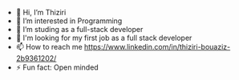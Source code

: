 - 👋 Hi, I’m Thiziri 
- 👀 I’m interested in Programming 
- 🌱 I’m studing as a full-stack developer
- 💞️ I'm looking for my first job as a full stack developer 
- 📫 How to reach me https://www.linkedin.com/in/thiziri-bouaziz-2b9361202/
- ⚡ Fun fact: Open minded

<!---
thiziribouaziz/thiziribouaziz is a ✨ special ✨ repository because its `README.md` (this file) appears on your GitHub profile.
You can click the Preview link to take a look at your changes.
--->
